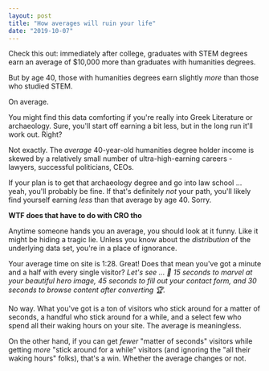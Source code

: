 ```yaml
---
layout: post
title: "How averages will ruin your life"
date: "2019-10-07"
---
```


Check this out: immediately after college, graduates with STEM degrees earn an average of $10,000 more than graduates with humanities degrees.

But by age 40, those with humanities degrees earn slightly _more_ than those who studied STEM.

On average.

You might find this data comforting if you're really into Greek Literature or archaeology. Sure, you'll start off earning a bit less, but in the long run it'll work out. Right?

Not exactly. The _average_ 40-year-old humanities degree holder income is skewed by a relatively small number of ultra-high-earning careers - lawyers, successful politicians, CEOs.

If your plan is to get that archaeology degree and go into law school ... yeah, you'll probably be fine. If that's definitely _not_ your path, you'll likely find yourself earning _less_ than that average by age 40. Sorry.

**WTF does that have to do with CRO tho**

Anytime someone hands you an average, you should look at it funny. Like it might be hiding a tragic lie. Unless you know about the _distribution_ of the underlying data set, you're in a place of ignorance.

Your average time on site is 1:28. Great! Does that mean you've got a minute and a half with every single visitor? _Let's see ... 🤔 15 seconds to marvel at your beautiful hero image, 45 seconds to fill out your contact form, and 30 seconds to browse content after converting 🏆._

No way. What you've got is a ton of visitors who stick around for a matter of seconds, a handful who stick around for a while, and a select few who spend all their waking hours on your site. The average is meaningless.

On the other hand, if you can get _fewer_ "matter of seconds" visitors while getting _more_ "stick around for a while" visitors (and ignoring the "all their waking hours" folks), that's a win. Whether the average changes or not.
